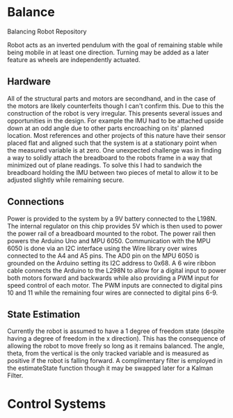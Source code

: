 # Balance
Balancing Robot Repository

Robot acts as an inverted pendulum with the goal of remaining stable while being mobile in at least one direction. Turning may be added as a later feature as wheels are independently actuated.

## Hardware
All of the structural parts and motors are secondhand, and in the case of the motors are likely counterfeits though I can't confirm this. Due to this the construction of the robot is very irregular. This presents several issues and opportunities in the design. For example the IMU had to be attached upside down at an odd angle due to other parts encroaching on its' planned location. Most references and other projects of this nature have their sensor placed flat and aligned such that the system is at a stationary point when the measured variable is at zero. One unexpected challenge was in finding a way to solidly attach the breadboard to the robots frame in a way that minimized out of plane readings. To solve this I had to sandwich the breadboard holding the IMU between two pieces of metal to allow it to be adjusted slightly while remaining secure.

## Connections
Power is provided to the system by a 9V battery connected to the L198N. The internal regulator on this chip provides 5V which is then used to power the power rail of a breadboard mounted to the robot. The power rail then powers the Arduino Uno and MPU 6050. Communication with the MPU 6050 is done via an I2C interface using the Wire library over wires connected to the A4 and A5 pins. The AD0 pin on the MPU 6050 is grounded on the Arduino setting its I2C address to 0x68. A 6 wire ribbon cable connects the Arduino to the L298N to allow for a digital input to power both motors forward and backwards while also providing a PWM input for speed control of each motor. The PWM inputs are connected to digital pins 10 and 11 while the remaining four wires are connected to digital pins 6-9.

## State Estimation
Currently the robot is assumed to have a 1 degree of freedom state (despite having a degree of freedom in the x direction). This has the consequence of allowing the robot to move freely so long as it remains balanced. The angle, theta, from the vertical is the only tracked variable and is measured as positive if the robot is falling forward. A complimentary filter is employed in the estimateState function though it may be swapped later for a Kalman Filter.

# Control Systems

